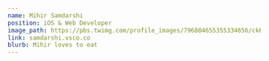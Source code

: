 ```yaml
---
name: Mihir Samdarshi
position: iOS & Web Developer
image_path: https://pbs.twimg.com/profile_images/796804655355334656/ckRp8oBI.jpg
link: samdarshi.vsco.co
blurb: Mihir loves to eat
---
```

